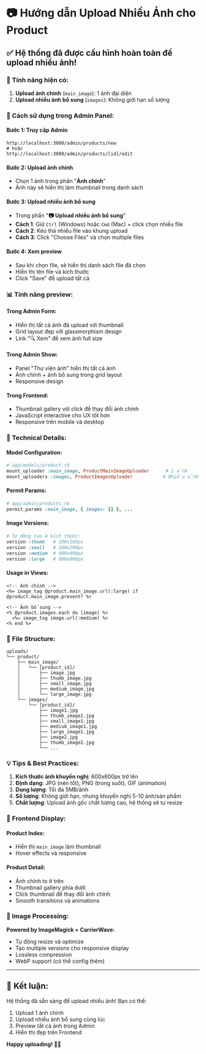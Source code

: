 # 📷 Hướng dẫn Upload Nhiều Ảnh cho Product

## ✅ Hệ thống đã được cấu hình hoàn toàn để upload nhiều ảnh!

### 🎯 Tính năng hiện có:

1. **Upload ảnh chính** (`main_image`): 1 ảnh đại diện
2. **Upload nhiều ảnh bổ sung** (`images`): Không giới hạn số lượng

### 🚀 Cách sử dụng trong Admin Panel:

#### **Bước 1: Truy cập Admin**
```
http://localhost:3000/admin/products/new
# hoặc
http://localhost:3000/admin/products/[id]/edit
```

#### **Bước 2: Upload ảnh chính**
- Chọn 1 ảnh trong phần "**Ảnh chính**"
- Ảnh này sẽ hiển thị làm thumbnail trong danh sách

#### **Bước 3: Upload nhiều ảnh bổ sung**
- Trong phần "**📷 Upload nhiều ảnh bổ sung**"
- **Cách 1**: Giữ `Ctrl` (Windows) hoặc `Cmd` (Mac) + click chọn nhiều file
- **Cách 2**: Kéo thả nhiều file vào khung upload
- **Cách 3**: Click "Choose Files" và chọn multiple files

#### **Bước 4: Xem preview**
- Sau khi chọn file, sẽ hiển thị danh sách file đã chọn
- Hiển thị tên file và kích thước
- Click "Save" để upload tất cả

### 📊 Tính năng preview:

#### **Trong Admin Form:**
- Hiển thị tất cả ảnh đã upload với thumbnail
- Grid layout đẹp với glassmorphism design
- Link "🔍 Xem" để xem ảnh full size

#### **Trong Admin Show:**
- Panel "Thư viện ảnh" hiển thị tất cả ảnh
- Ảnh chính + ảnh bổ sung trong grid layout
- Responsive design

#### **Trong Frontend:**
- Thumbnail gallery với click để thay đổi ảnh chính
- JavaScript interactive cho UX tốt hơn
- Responsive trên mobile và desktop

### 🔧 Technical Details:

#### **Model Configuration:**
```ruby
# app/models/product.rb
mount_uploader :main_image, ProductMainImageUploader      # 1 ảnh
mount_uploaders :images, ProductImagesUploader           # Nhiều ảnh
```

#### **Permit Params:**
```ruby
# app/admin/products.rb
permit_params :main_image, { images: [] }, ...
```

#### **Image Versions:**
```ruby
# Tự động tạo 4 kích thước:
version :thumb   # 100x100px
version :small   # 200x200px  
version :medium  # 400x400px
version :large   # 800x800px
```

#### **Usage in Views:**
```erb
<!-- Ảnh chính -->
<%= image_tag @product.main_image.url(:large) if @product.main_image.present? %>

<!-- Ảnh bổ sung -->
<% @product.images.each do |image| %>
  <%= image_tag image.url(:medium) %>
<% end %>
```

### 📁 File Structure:
```
uploads/
└── product/
    ├── main_image/
    │   └── [product_id]/
    │       ├── image.jpg
    │       ├── thumb_image.jpg
    │       ├── small_image.jpg
    │       ├── medium_image.jpg
    │       └── large_image.jpg
    └── images/
        └── [product_id]/
            ├── image1.jpg
            ├── thumb_image1.jpg
            ├── small_image1.jpg
            ├── medium_image1.jpg
            ├── large_image1.jpg
            ├── image2.jpg
            ├── thumb_image2.jpg
            └── ...
```

### 💡 Tips & Best Practices:

1. **Kích thước ảnh khuyến nghị**: 600x600px trở lên
2. **Định dạng**: JPG (nén tốt), PNG (trong suốt), GIF (animation)
3. **Dung lượng**: Tối đa 5MB/ảnh
4. **Số lượng**: Không giới hạn, nhưng khuyến nghị 5-10 ảnh/sản phẩm
5. **Chất lượng**: Upload ảnh gốc chất lượng cao, hệ thống sẽ tự resize

### 🎨 Frontend Display:

#### **Product Index:**
- Hiển thị `main_image` làm thumbnail
- Hover effects và responsive

#### **Product Detail:**
- Ảnh chính to ở trên
- Thumbnail gallery phía dưới
- Click thumbnail để thay đổi ảnh chính
- Smooth transitions và animations

### 🔄 Image Processing:

**Powered by ImageMagick + CarrierWave:**
- Tự động resize và optimize
- Tạo multiple versions cho responsive display
- Lossless compression
- WebP support (có thể config thêm)

---

## 🎉 **Kết luận**: 
Hệ thống đã sẵn sàng để upload nhiều ảnh! Bạn có thể:
1. Upload 1 ảnh chính
2. Upload nhiều ảnh bổ sung cùng lúc
3. Preview tất cả ảnh trong Admin
4. Hiển thị đẹp trên Frontend

**Happy uploading! 📸✨**
